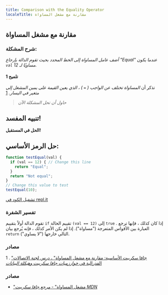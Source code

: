 ```yaml
---
title: Comparison with the Equality Operator
localeTitle: مقارنة مع مشغل المساواة
---
```

## مقارنة مع مشغل المساواة

### شرح المشكلة:

_أضف عامل المساواة إلى الخط المحدد بحيث تقوم الدالة بإرجاع "Equal" عندما يكون `val` مساويًا لـ 12._

#### تلميح 1

تذكر أن _المساواة تختلف عن الواجب ( `=` ) ، الذي يعين القيمة على يمين المشغل إلى متغير في اليسار._ [1](#cite1)

> _حاول أن تحل المشكلة الآن_

## تنبيه المفسد!

**الحل في المستقبل!**

## حل الرمز الأساسي:

```javascript
function testEqual(val) {
  if (val == 12) { // Change this line
    return "Equal";
  }
  return "Not equal";
}
// Change this value to test
testEqual(10);
``` 

[تشغيل الكود في repl.it](https://repl.it/@AdrianSkar/Basic-JS-Equality-operator)

### تفسير الشفرة

تقوم الدالة أولاً بتقييم `if` تقييم الحالة `(val == 12)` إلى `true` . إذا كان كذلك ، فإنها ترجع العبارة بين الأقواس المتعرجة ("مساواة"). إذا لم يكن الأمر كذلك ، فإنه يُرجع بيان `return` التالي خارجها ("لا يساوي").

### مصادر

1 . ["جافا سكريبت الأساسية: مقارنة مع مشغل المساواة" ، درس لجنة الاتصالات الفدرالية في _خوارزميات جافا سكريبت وهيكلة البيانات_](https://learn.freecodecamp.org/javascript-algorithms-and-data-structures/basic-javascript/comparison-with-the-equality-operator)

### مصادر

*   ["مشغل المساواة" - _مرجع جافا سكريبت MDN_](https://developer.mozilla.org/en-US/docs/Web/JavaScript/Reference/Operators/Comparison_Operators#Equality_())